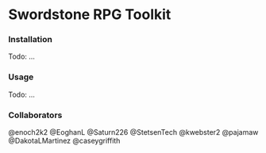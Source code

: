 # Swordstone RPG Toolkit

### Installation
Todo: ...

### Usage
Todo: ...

### Collaborators
@enoch2k2
@EoghanL
@Saturn226
@StetsenTech
@kwebster2
@pajamaw
@DakotaLMartinez
@caseygriffith
